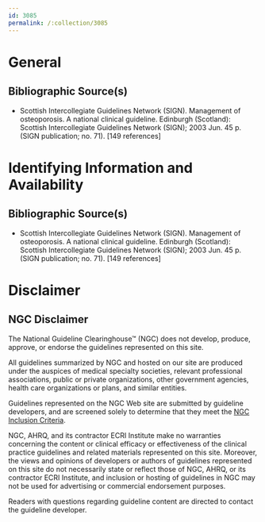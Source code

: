 ```yaml
---
id: 3085
permalink: /:collection/3085
---
```


# General

## Bibliographic Source(s)

- Scottish Intercollegiate Guidelines Network (SIGN). Management of osteoporosis. A national clinical guideline. Edinburgh (Scotland): Scottish Intercollegiate Guidelines Network (SIGN); 2003 Jun. 45 p. (SIGN publication; no. 71). [149 references]

# Identifying Information and Availability

## Bibliographic Source(s)

- Scottish Intercollegiate Guidelines Network (SIGN). Management of osteoporosis. A national clinical guideline. Edinburgh (Scotland): Scottish Intercollegiate Guidelines Network (SIGN); 2003 Jun. 45 p. (SIGN publication; no. 71). [149 references]

# Disclaimer

## NGC Disclaimer

The National Guideline Clearinghouse™ (NGC) does not develop, produce, approve, or endorse the guidelines represented on this site.

All guidelines summarized by NGC and hosted on our site are produced under the auspices of medical specialty societies, relevant professional associations, public or private organizations, other government agencies, health care organizations or plans, and similar entities.

Guidelines represented on the NGC Web site are submitted by guideline developers, and are screened solely to determine that they meet the [NGC Inclusion Criteria](/help-and-about/summaries/inclusion-criteria).

NGC, AHRQ, and its contractor ECRI Institute make no warranties concerning the content or clinical efficacy or effectiveness of the clinical practice guidelines and related materials represented on this site. Moreover, the views and opinions of developers or authors of guidelines represented on this site do not necessarily state or reflect those of NGC, AHRQ, or its contractor ECRI Institute, and inclusion or hosting of guidelines in NGC may not be used for advertising or commercial endorsement purposes.

Readers with questions regarding guideline content are directed to contact the guideline developer.

